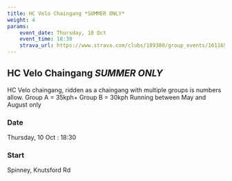```yaml
---
title: HC Velo Chaingang *SUMMER ONLY*
weight: 4
params:
    event_date: Thursday, 10 Oct
    event_time: 18:30
    strava_url: https://www.strava.com/clubs/189380/group_events/1611651
---
```


## HC Velo Chaingang *SUMMER ONLY* 

HC Velo chaingang, ridden as a chaingang with multiple groups is numbers allow.
Group A = 35kph&#43;
Group B = 30kph
Running between May and August only

### Date

Thursday, 10 Oct : 18:30

### Start

Spinney, Knutsford Rd


